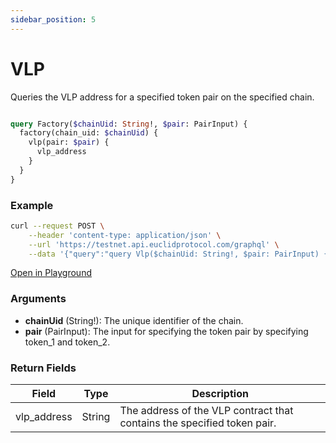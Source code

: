 ```yaml
---
sidebar_position: 5
---
```


# VLP 

Queries the VLP address for a specified token pair on the specified chain.

```graphql

query Factory($chainUid: String!, $pair: PairInput) {
  factory(chain_uid: $chainUid) {
    vlp(pair: $pair) {
      vlp_address
    }
  }
}

```

### Example 

```bash
curl --request POST \
    --header 'content-type: application/json' \
    --url 'https://testnet.api.euclidprotocol.com/graphql' \
    --data '{"query":"query Vlp($chainUid: String!, $pair: PairInput) {\n  factory(chain_uid: $chainUid) {\n    vlp(pair: $pair) {\n      vlp_address\n    }\n  }\n}","variables":{"chainUid":"nibiru","pair":{"token_1":"nibi","token_2":"fundenom"}}}'
```
[Open in Playground](https://testnet.api.euclidprotocol.com/?explorerURLState=N4IgJg9gxgrgtgUwHYBcQC4QEcYIE4CeABAGoA2ADgBQAkUAFgIYCWSAqs2OkQMop6sA5gEIANERoUWebgAVpASSQUYKAJRFgAHSREiAM0ZQUEQlQYskAfRidudJqw5gN23XqIA3SlSnMZEn54rjoeHt4UVoxgYHgIAM7xoR4AvslpSCkgoiCejAKMAEZkCRggbnpaIBZOnFXcVUjMhf4wVaLJVUH1msmVICYA1shWAIw9jc3M7X1EVUMjAEwTIPowSGDIEHBV6TpZKUA)

### Arguments

- **chainUid** (String!): The unique identifier of the chain.
- **pair** (PairInput): The input for specifying the token pair by specifying token_1 and token_2.

### Return Fields

| Field            | Type   | Description                               |
|------------------|--------|-------------------------------------------|
| vlp_address      | String | The address of the VLP contract that contains the specified token pair.          |